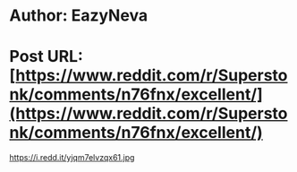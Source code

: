 # Author: EazyNeva
# Post URL: [https://www.reddit.com/r/Superstonk/comments/n76fnx/excellent/](https://www.reddit.com/r/Superstonk/comments/n76fnx/excellent/)


https://i.redd.it/yjqm7elvzqx61.jpg